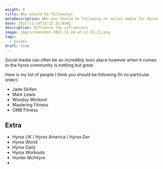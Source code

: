 ```yaml
---
weight: 0
title: Who should be following?
metaDescription: Who you should be following on social media for Hyrox
date: 2022-11-24T13:12:31.034Z
description: Influence the influencers
image: img/screenshot-2022-11-24-at-12.53.21.png
tags:
  - Guides
draft: true
---
```

Social media can often be an incredibly toxic place however when it comes to the hyrox community is nothing but great. 



Here is my list of people I think you should be following (In no particular order):

* Jade Skillen
* Mark Lewis
* Woodsy Workout
* Mastering Fitness
* GMB Fitness



## Extra



* Hyrox UK / Hyrox America / Hyrox Ger 
* Hyrox World
* Hyrox Daily
* Hyrox Workouts
* Hunter McIntyre
*